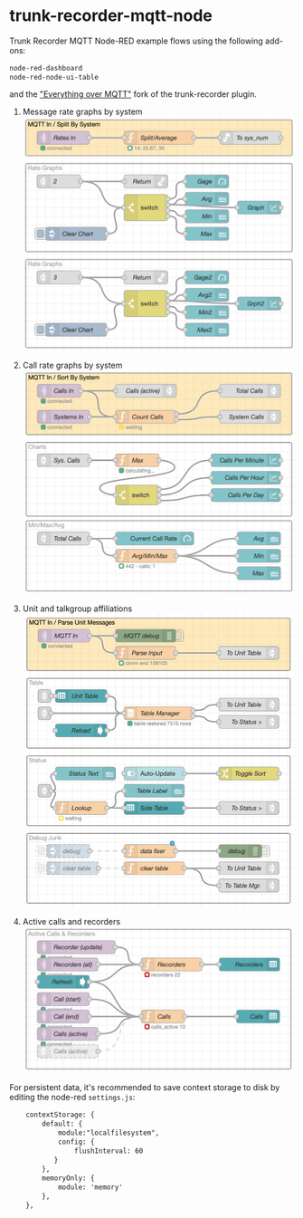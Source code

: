 # trunk-recorder-mqtt-node

Trunk Recorder MQTT Node-RED example flows using the following add-ons:

```
node-red-dashboard
node-red-node-ui-table
```

and the ["Everything over MQTT"](https://github.com/taclane/trunk-recorder-mqtt-status) fork of the trunk-recorder plugin.

1. Message rate graphs by system
   <img src="/images/message-rate.png" width="600px">

2. Call rate graphs by system
   <img src="/images/call-rate.png" width="600px">

3. Unit and talkgroup affiliations
   <img src="/images/unit-tracker.png" width="600px">

4. Active calls and recorders
   <img src="/images/call-table.png" width="600px">

For persistent data, it's recommended to save context storage to disk by editing the node-red `settings.js`:

```
    contextStorage: {
        default: {
            module:"localfilesystem",
            config: {
                flushInterval: 60
           }
        },
        memoryOnly: {
            module: 'memory'
        },
    },
```
